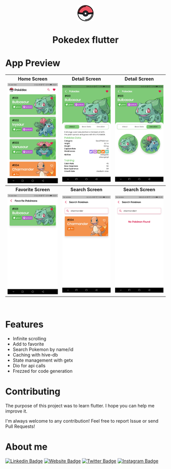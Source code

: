 <div align="center">
    <img  alt="Logo" src="assets/pokeball.png" width="50" />
</div>
<h1 align="center">
    Pokedex flutter
</h1>

# App Preview

<!-- <table>
  <tr>
    <td><img src='screenshots/app_preview.gif' width="200"/><td>
  </tr>
</table> -->
<table>
  <tr>
    <th>Home Screen</th>
    <th>Detail Screen</th>
    <th>Detail Screen</th>
  </tr>
  <tr>
    <td><img src='screenshots/home_2.jpg'/></td>
    <td><img src='screenshots/details_about.jpg'/></td>
    <td><img src='screenshots/details_evo.jpg'/></td>
  </tr>
  <tr>
    <th>Favorite Screen</th>
    <th>Search Screen</th>
    <th>Search Screen</th>
  </tr>
  <tr>
    <td><img src='screenshots/fav.jpg'/></td>
    <td><img src='screenshots/search_result.jpg'/></td>
    <td><img src='screenshots/search_no_poke.jpg'/></td>
  </tr>
  
</table>

<br>

# Features

- Infinite scrolling
- Add to favorite
- Search Pokemon by name/id
- Caching with hive-db
- State management with getx
- Dio for api calls
- Frezzed for code generation

# Contributing

The purpose of this project was to learn flutter. I hope you can help me improve it.

I'm always welcome to any contribution! Feel free to report Issue or send Pull Requests!

# About me

[![Linkedin Badge](https://img.shields.io/badge/-LinkedIn-0e76a8?style=flat-square&logo=Linkedin&logoColor=white)](https://linkedin.com/in/shibli21)
[![Website Badge](https://img.shields.io/badge/Website-3b5998?style=flat-square&logo=google-chrome&logoColor=white)](https://syedshiblimahmud.vercel.app)
[![Twitter Badge](https://img.shields.io/badge/-Twitter-00acee?style=flat-square&logo=Twitter&logoColor=white)](https://twitter.com/shibli21)
[![Instagram Badge](https://img.shields.io/badge/-Instagram-e4405f?style=flat-square&logo=Instagram&logoColor=white)](https://www.instagram.com/__shelbyy____)
